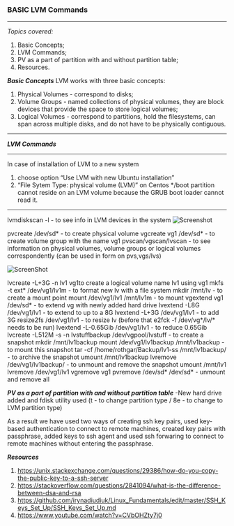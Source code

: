 

### **BASIC LVM Commands** ###
-------
*Topics covered:*
1. Basic Concepts;
2. LVM Commands;
2. PV as a part of partition with and without partition table;
3. Resources.


***Basic Concepts***
LVM works with three basic concepts:
1. Physical Volumes - correspond to disks; 
2. Volume Groups - named collections of physical volumes, they are block devices that provide the space to store logical volumes;
3. Logical Volumes - correspond to partitions, hold the filesystems, can span across multiple disks, and do not have to be physically contiguous.
_______________________________________________________________________________________________________________________________________

***LVM Commands***
_______________________________________________________________________________________________________________________________________

In case of installation of LVM to a new system
1. choose option “Use LVM with new Ubuntu installation” 
2. “File Sytem Type: physical volume (LVM)” on Centos 
*/boot partition cannot reside on an LVM volume because the GRUB boot loader cannot read it.
______________________________________________________________________________________________________________________________________
lvmdiskscan -l -  to see info in LVM devices in the system ![Screenshot](https://github.com/irynadiudiuk/Linux_Fundamentals/blob/master/LVM/lvm.PNG)


pvcreate /dev/sd* -  to create physical volume
vgcreate vg1 /dev/sd* - to create volume group with the name vg1
pvscan/vgscan/lvscan - to see information on physical volumes, volume groups or logical volumes correspondently (can be used in form on pvs,vgs/lvs)

![ScreenShot](https://github.com/irynadiudiuk/Linux_Fundamentals/blob/master/LVM/vgs.PNG)


lvcreate -L+3G -n lv1 vg1to create a logical volume name lv1 using vg1
mkfs -t ext* /dev/vg1/lv1m - to format new lv with a file system
mkdir /mnt/lv  - to create a mount point
mount /dev/vg1/lv1 /mnt/lv1m - to mount
vgextend vg1 /dev/sd* - to extend vg with newly added hard drive
lvextend -L8G /dev/vg1/lv1 - to extend to up to a 8G
lvextend -L+3G /dev/vg1/lv1 - to add 3G
resize2fs /dev/vg1/lv1 - to resize lv (before that e2fck -f /dev/vg*/lv/* needs to be run)
lvextend -L-0.65Gib /dev/vg1/lv1 - to reduce 0.65Gib
lvcreate -L512M -s -n lvstuffbackup /dev/vgpool/lvstuff - to create a snapshot
mkdir /mnt/lv1backup
mount /dev/vg1/lv1backup /mnt/lv1backup - to mount this snapshot
tar -cf /home/rothgar/Backup/lv1-ss /mnt/lv1backup/ - to archive the snapshot
umount /mnt/lv1backup
lvremove /dev/vg1/lv1backup/ - to unmount and remove the snapshot
umount /mnt/lv1
lvremove /dev/vg1/lv1
vgremove vg1
pvremove /dev/sd* /dev/sd* - unmount and remove all

 
 ***PV as a part of partition with and without partition table*** 
 -New hard drive added and fdisk utility used  (t - to change partition type / 8e - to change to LVM partition type)
 
 As a result we have used two ways of creating ssh key pairs, used key-based authentication to connect to remote machines, created key pairs with passphrase, added keys to ssh agent and used ssh forwaring to connect to remote machines without entering the passphrase.
 
 
 ***Resources***
 
 1. https://unix.stackexchange.com/questions/29386/how-do-you-copy-the-public-key-to-a-ssh-server
 2. https://stackoverflow.com/questions/2841094/what-is-the-difference-between-dsa-and-rsa
 3. https://github.com/irynadiudiuk/Linux_Fundamentals/edit/master/SSH_Keys_Set_Up/SSH_Keys_Set_Up.md
 4. https://www.youtube.com/watch?v=CVbOHZty7j0
 




